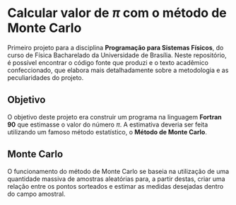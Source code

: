 # Calcular valor de $\pi$ com o método de Monte Carlo

Primeiro projeto para a disciplina **Programação para Sistemas Físicos**, do curso de Física Bacharelado da Universidade de Brasília. Neste repositório, é possível encontrar o código fonte que produzi e o texto acadêmico confeccionado, que elabora mais detalhadamente sobre a metodologia e as peculiaridades do projeto.

## Objetivo
O objetivo deste projeto era construir um programa na linguagem **Fortran 90** que estimasse o valor do número $\pi$. A estimativa deveria ser feita utilizando um famoso método estatístico, o **Método de Monte Carlo**.

## Monte Carlo
O funcionamento do método de Monte Carlo se baseia na utilização de uma quantidade massiva de amostras aleatórias para, a partir destas, criar uma relação entre os pontos sorteados e estimar as medidas desejadas dentro do campo amostral.